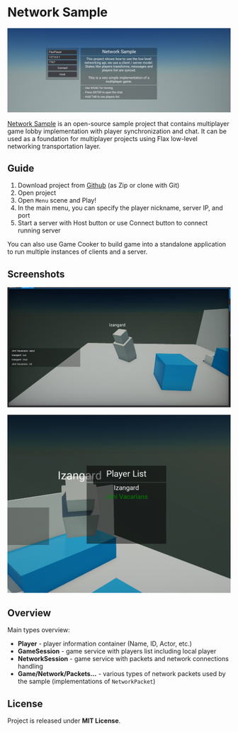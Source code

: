 # Network Sample

![Network Sample Main Menu](media/network-sample-menu.png)

[Network Sample](https://github.com/FlaxEngine/NetworkSample) is an open-source sample project that contains multiplayer game lobby implementation with player synchronization and chat. It can be used as a foundation for multiplayer projects using Flax low-level networking transportation layer.

## Guide

1. Download project from [Github](https://github.com/FlaxEngine/NetworkSample) (as Zip or clone with Git)
2. Open project
3. Open `Menu` scene and Play!
4. In the main menu, you can specify the player nickname, server IP, and port
5. Start a server with Host button or use Connect button to connect running server

You can also use Game Cooker to build game into a standalone application to run multiple instances of clients and a server.

## Screenshots

![Network Sample Players](media/network-sample-players.jpg)

![Network Sample Players List](media/network-sample-players-list.png)

## Overview

Main types overview:
* **Player** - player information container (Name, ID, Actor, etc.)
* **GameSession** - game service with players list including local player
* **NetworkSession** - game service with packets and network connections handling
* **Game/Network/Packets...** - various types of network packets used by the sample (implementations of `NetworkPacket`)

## License

Project is released under **MIT License**.
